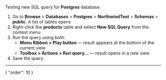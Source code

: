 Testing new SQL query for **Postgres** database

1. Go to **Browse** > **Databases** > **Postgres** > **NorthwindTest** > **Schemas** > **public**. A list of tables opens
3. Right-click the **products** table and select **New SQL Query** from the context menu
1. Run the query using both:
   * **Menu Ribbon > Play button** — result appears at the bottom of the current view
   * **Toolbox > Actions > Run query…** — result opens in a new view
8. Save the query
---
{
"order": 10
}
